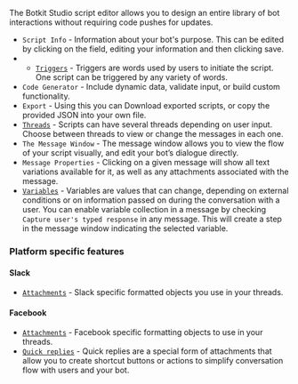 The Botkit Studio script editor allows you to design an entire library of bot interactions without requiring code pushes for updates. 

* `Script Info` - Information about your bot's purpose. This can be edited by clicking on the field, editing your information and then clicking save.
* * [`Triggers`](https://botkit.groovehq.com/knowledge_base/topics/triggers) - Triggers are words used by users to initiate the script. One script can be triggered by any variety of words. 
* `Code Generator` - Include dynamic data, validate input, or build custom functionality.
* `Export` - Using this you can Download exported scripts, or copy the provided JSON into your own file.
* [`Threads`](https://botkit.groovehq.com/knowledge_base/topics/script-threads) - Scripts can have several threads depending on user input. Choose between threads to view or change the messages in each one. 
* `The Message Window` - The message window allows you to view the flow of your script visually, and edit your bot’s dialogue directly.
* `Message Properties` - Clicking on a given message will show all text variations available for it, as well as any attachments associated with the message.
* [`Variables`](https://botkit.groovehq.com/knowledge_base/topics/variables) - Variables are values that can change, depending on external conditions or on information passed on during the conversation with a user. You can enable variable collection in a message by checking `Capture user's typed response` in any message. This will create a step in the message window indicating the selected variable.

### Platform specific features
#### Slack
* [`Attachments`](https://botkit.groovehq.com/knowledge_base/topics/slack-attachments) - Slack specific formatted objects you use in your threads.

#### Facebook
* [`Attachments`](https://botkit.groovehq.com/knowledge_base/topics/facebook-attachments) - Facebook specific formatting objects to use in your threads.
* [`Quick replies`](https://botkit.groovehq.com/knowledge_base/topics/facebook-quick-replies) - Quick replies are a special form of attachments that allow you to create shortcut buttons or actions to simplify conversation flow with users and your bot.